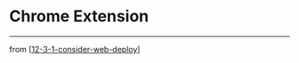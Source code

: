 # Chrome Extension

---
from [[12-3-1-consider-web-deploy]]

[//begin]: # "Autogenerated link references for markdown compatibility"
[12-3-1-consider-web-deploy]: 12-3-1-consider-web-deploy.md "Web Deploy"
[//end]: # "Autogenerated link references"